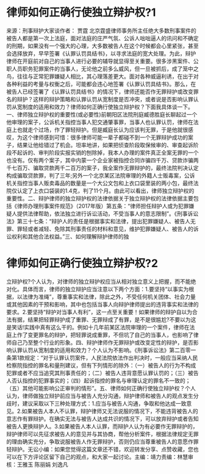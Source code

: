 # 律师如何正确行使独立辩护权?1

来源：刑事辩护大家谈作者： 贾霆 北京霆盛律师事务所主任绝大多数刑事案件的被告人都是第一次上法庭，面对法庭的庄严气氛、公诉人咄咄逼人的讯问和不确定的刑期，如果没有一个强大的心理，大多数被告人在这个时候都会心里紧张，甚至会选择放弃，早早签署《认罪认罚具结书》，以寻求法庭的宽大处理。为此，辩护律师在开庭前对自己的当事人进行必要的辅导就显得至关重要。很多涉黑案件、公职人员职务犯罪案件的当事人，无论他之前多么威风，但一旦被抓后，成了笼中之鸟，往往与正常犯罪嫌疑人相比，其心理落差更大。面对各种威逼利诱，在出于对各种利益的考量与权衡之后，可能都会违心地签署《认罪认罚具结书》。那么，在被告人已经签署了《认罪认罚具结书》的情况下，律师还能否作无罪辩护或改变罪名的辩护？这样的辩护策略和认罪认罚从宽制度是否冲突，或者说是否影响认罪认罚从宽制度的适用和效力？律师如何正确行使独立辩护权？下面我具体谈一下。一、律师独立辩护权的重要性(或必要性)前朝阳区法院刑庭臧德胜庭长聊起过一个他审理的案子，公诉机关指控当事人犯交通肇事罪，当事人也认罪认罚，律师在法庭上也就走个过场，作了罪轻辩护。但是臧庭长认为应该判无罪，于是他就很感叹，为这个律师感到可惜：很多律师可能一辈子都碰不到一个无罪辩护成功的案子，结果让他给错过了机会。坦率地讲，如果把侦查阶段取保候审的、审查起诉阶段不起诉的、审判阶段实报实销的刨除掉，我本人办理的案件真正全案无罪的一个也没有。仅有两个案子，其中内蒙一个企业家被指控合同诈骗四千万、贷款诈骗两千七百万、骗取贷款两千二百万的案子，我全案作无罪辩护的，最终法院判决认定构成骗取贷款罪，判了三年;另外一个北京某区法院审理的外籍人士贩毒案，公诉机关指控当事人贩卖毒品的数量是一个大公文包和上衣口袋里装的两小包，最终法院仅认定了上衣口袋装的1.4克，判了11个月。由此可以看出，律师独立辩护权的重要性。二、辩护律师的独立辩护权的法律依据关于独立辩护权的法律依据主要包括《律师办理刑事案件规范》（2017年版）第五条：“律师担任辩护人或为犯罪嫌疑人提供法律帮助，依法独立进行诉讼活动，不受当事人的意志限制”。《刑事诉讼法》第三十七条：“辩护人的责任是根据事实和法律，提出犯罪嫌疑人、被告人无罪、罪轻或者减轻、免除其刑事责任的材料和意见，维护犯罪嫌疑人、被告人的诉讼权利和其他合法权益。”三、如何理解辩护律师的独

# 律师如何正确行使独立辩护权?2

立辩护权?个人认为，对律师的独立辩护权应当从相对独立意义上把握，而不能绝对化。具体而言，律师的独立辩护应当注意以下两个方面：1.要坚持“以事实为根据，以法律为准绳”，尊重事实和法律，除此之外，不受任何机关团体、社会力量或其他因素的干预和影响，其中也包括当事人向辩护律师提出的违背事实和法律的要求。2.要坚持“辩护对当事人有利”，这一点至关重要！如果律师的辩护自以为合法有据，结果把轻罪辩护成了重罪、无罪辩成了有罪，是不是很尴尬?不要以为这是笑话!实践中真有这么干的。例如十几年前某区法院审理的一个案件，律师在法庭上作了变更罪名的辩护，把轻罪说成重罪，不但坑了自己的当事人，也影响了律师自己乃至整个行业的形象。四、辩护律师作无罪辩护或改变定性的辩护，是否影响认罪认罚从宽制度的适用和效力？个人认为不影响。《刑事诉讼法》第二百零一条第1款规定：“对于认罪认罚案件，人民法院依法作出判决时，一般应当采纳人民检察院指控的罪名和量刑建议，但有下列情形的除外：（一）被告人的行为不构成犯罪或者不应当追究其刑事责任的；（二）被告人违背意愿认罪认罚的；（三）被告人否认指控的犯罪事实的；（四）起诉指控的罪名与审理认定的罪名不一致的；（五）其他可能影响公正审判的情形”。五、律师如何正确行使独立辩护权？个人认为，律师做独立辩护前应当与被告人充分沟通，辩护律师和被告人的观点发生分歧时，建议采取以下三种处理方式：1.应当与被告人沟通，争取和他达成一致意见。2.如果被告人本人不认罪，辩护律师又无法说服的情况下，不能违背被告人的意志作有罪辩护。在确实无法与被告人达成共识的情况下，可以放弃辩护或者告知被告人更换辩护人。3.如果被告人本人认罪，而辩护人认为有必要作无罪辩护的，辩护律师可以先征求被告人的意见并与其协商，帮他分析案件，根据法律规定无罪的理由确实充分，争取说服被告人作无罪辩护，否则仍应当尊重被告人的意愿作罪轻辩护。无讼小编：如果您觉得这篇文章还不错，欢迎转发分享、点赞收藏，您也可以在下方评论区留下自己的观点，和大家一起讨论。主编：靖力责编：林慧审核：王雅玉 陈丽娟 刘逸凡

